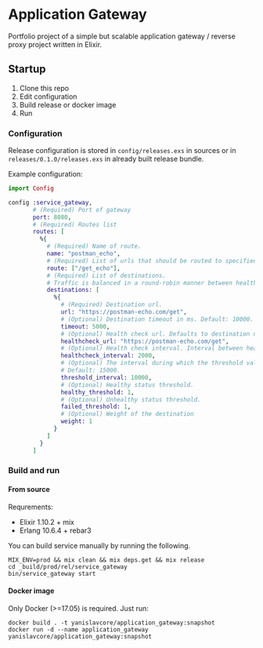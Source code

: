 # Application Gateway  
  
Portfolio project of a simple but scalable application gateway / reverse proxy project written in Elixir.

## Startup

1. Clone this repo
2. Edit configuration
3. Build release or docker image
4. Run 

### Configuration

Release configuration is stored in `config/releases.exs` in sources 
or in `releases/0.1.0/releases.exs` in already built release bundle.

Example configuration:

```elixir
import Config

config :service_gateway,
       # (Required) Port of gateway
       port: 8080,
       # (Required) Routes list
       routes: [
         %{
           # (Required) Name of route.
           name: "postman_echo",
           # (Required) List of urls that should be routed to specified destinations.
           route: ["/get_echo"],
           # (Required) List of destinations.
           # Traffic is balanced in a round-robin manner between healthy destinations according to the weights.
           destinations: [
             %{
               # (Required) Destination url.
               url: "https://postman-echo.com/get",
               # (Optional) Destination timeout in ms. Default: 10000.
               timeout: 5000,
               # (Optional) Health check url. Defaults to destination url.
               healthcheck_url: "https://postman-echo.com/get",
               # (Optional) Health check interval. Interval between health check calls. Default: 5000.
               healthcheck_interval: 2000,
               # (Optional) The interval during which the threshold value for changing the status must be reached.
               # Default: 15000.
               threshold_interval: 10000,
               # (Optional) Healthy status threshold.
               healthy_threshold: 1,
               # (Optional) Unhealthy status threshold.
               failed_threshold: 1,
               # (Optional) Weight of the destination
               weight: 1
             }
           ]
         }
       ]

``` 

### Build and run

#### From source
Requrements:
* Elixir 1.10.2 + mix
* Erlang 10.6.4 + rebar3

You can build service manually by running the following.
```
MIX_ENV=prod && mix clean && mix deps.get && mix release
cd _build/prod/rel/service_gateway
bin/service_gateway start
``` 

#### Docker image

Only Docker (>=17.05) is required. Just run:
```
docker build . -t yanislavcore/application_gateway:snapshot
docker run -d --name application_gateway yanislavcore/application_gateway:snapshot
```
